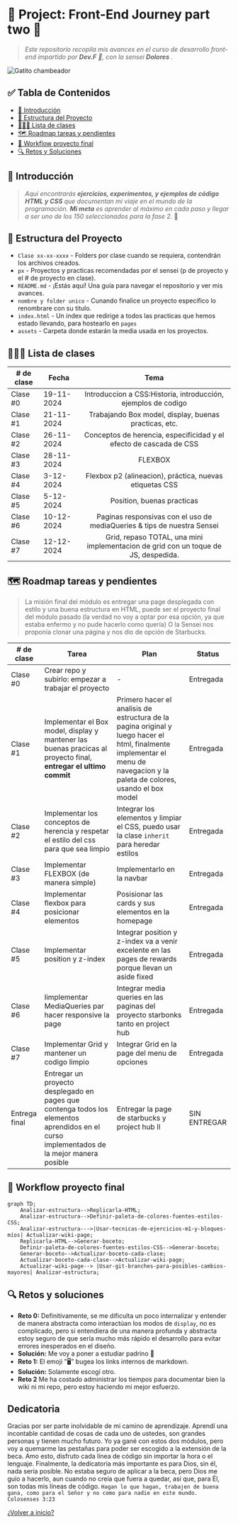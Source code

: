 # 🌟 Project: Front-End Journey part two 🌟

<!--- Es una buena practica comentar, pero markdown es bastante "straight forward" no? -->

> _Este repositorio recopila mis avances en el curso de desarrollo front-end impartido por **Dev.F** 🚀, con la sensei **Dolores** ._

![Gatito chambeador](https://i.pinimg.com/originals/72/0c/c4/720cc43d757ee638ad5054a05220fafe.gif)

## ✅ Tabla de Contenidos

- [📖 Introducción](#-introducción)
- [🧰 Estructura del Proyecto](#-estructura-del-proyecto)
- [👩🏻‍🏫 Lista de clases](#-lista-de-clases)
- [🗺️ Roadmap tareas y pendientes](#%EF%B8%8F-roadmap-tareas-y-pendientes)
- [🚀 Workflow proyecto final](#-workflow-proyecto-final)
- [🔍 Retos y Soluciones](#-retos-y-soluciones)

<!-- Hey!!!!!! bingo! supongo que es el codigo hex o algo asi pero,%EF%B8%8F es el emoji del cohete  -->

## 📖 Introducción

> _Aquí encontrarás **ejercicios, experimentos, y ejemplos de código HTML y CSS** que documentan mi viaje en el mundo de la programación. **Mi meta** es aprender al máximo en cada paso y llegar a ser uno de los 150 seleccionados para la fase 2._ 🚀

## 🧰 Estructura del Proyecto

- `Clase xx-xx-xxxx` - Folders por clase cuando se requiera, contendrán los archivos creados.
- `px` - Proyectos y practicas recomendadas por el sensei (p de proyecto y el # de proyecto en clase).
- `README.md` - ¡Estás aquí! Una guía para navegar el repositorio y ver mis avances.
- `nombre y folder unico` - Cunando finalice un proyecto especifico lo renombrare con su titulo.
- `index.html` - Un index que redirige a todos las practicas que hemos estado llevando, para hostearlo en `pages`
- `assets` - Carpeta donde estarán la media usada en los proyectos.

## 👩🏻‍🏫 Lista de clases

| # de clase | Fecha      |                                        Tema                                        |
| ---------- | ---------- | :--------------------------------------------------------------------------------: |
| Clase #0   | 19-11-2024 |           Introduccion a CSS:Historia, introducción, ejemplos de codigo            |
| Clase #1   | 21-11-2024 |               Trabajando Box model, display, buenas practicas, etc.                |
| Clase #2   | 26-11-2024 |         Conceptos de herencia, especificidad y el efecto de cascada de CSS         |
| Clase #3   | 28-11-2024 |                                      FLEXBOX                                       |
| Clase #4   | 3-12-2024  |              Flexbox p2 (alineacion), práctica, nuevas etiquetas CSS               |
| Clase #5   | 5-12-2024  |                             Position, buenas practicas                             |
| Clase #6   | 10-12-2024 |      Paginas responsivas con el uso de mediaQueries & tips de nuestra Sensei       |
| Clase #7   | 12-12-2024 | Grid, repaso TOTAL, una mini implementacion de grid con un toque de JS, despedida. |

## 🗺️ Roadmap tareas y pendientes

> La misión final del módulo es entregar una page desplegada con estilo y una buena estructura en HTML, puede ser el proyecto final del módulo pasado (la verdad no voy a optar por esa opción, ya que estaba enfermo y no pude hacerlo como quería) O la Sensei nos proponía clonar una página y nos dio de opción de Starbucks.

| # de clase    | Tarea                                                                                                                                     | Plan                                                                                                                                                                          | Status       |
| ------------- | ----------------------------------------------------------------------------------------------------------------------------------------- | ----------------------------------------------------------------------------------------------------------------------------------------------------------------------------- | ------------ |
| Clase #0      | Crear repo y subirlo: empezar a trabajar el proyecto                                                                                      | -                                                                                                                                                                             | Entregada    |
| Clase #1      | Implementar el Box model, display y mantener las buenas pracicas al proyecto final, **entregar el ultimo commit**                         | Primero hacer el analisis de estructura de la pagina original y luego hacer el html, finalmente implementar el menu de navegacion y la paleta de colores, usando el box model | Entregada    |
| Clase #2      | Implementar los conceptos de herencia y respetar el estilo del css para que sea limpio                                                    | Integrar los elementos y limpiar el CSS, puedo usar la clase `inherit` para heredar estilos                                                                                   | Entregada    |
| Clase #3      | Implementar FLEXBOX (de manera simple)                                                                                                    | Implementarlo en la navbar                                                                                                                                                    | Entregada    |
| Clase #4      | Implementar flexbox para posicionar elementos                                                                                             | Posisionar las cards y sus elementos en la homepage                                                                                                                           | Entregada    |
| Clase #5      | Implementar position y z-index                                                                                                            | Integrar position y z-index va a venir excelente en las pages de rewards porque llevan un aside fixed                                                                         | Entregada    |
| Clase #6      | Iimplementar MediaQueries par hacer responsive la page                                                                                    | Integrar media queries en las paginas del proyecto starbonks tanto en project hub                                                                                             | Entregada    |
| Clase #7      | Implementar Grid y mantener un codigo limpio                                                                                              | Integrar Grid en la page del menu de opciones                                                                                                                                 | Entregada    |
| Entrega final | Entregar un proyecto desplegado en pages que contenga todos los elementos aprendidos en el curso implementados de la mejor manera posible | Entregar la page de starbucks y project hub II                                                                                                                                | SIN ENTREGAR |

## 🚀 Workflow proyecto final

```mermaid
graph TD;
    Analizar-estructura-->Replicarla-HTML;
    Analizar-estructura-->Definir-paleta-de-colores-fuentes-estilos-CSS;
    Analizar-estructura--->|Usar-tecnicas-de-ejercicios-m1-y-bloques-míos| Actualizar-wiki-page;
    Replicarla-HTML-->Generar-boceto;
    Definir-paleta-de-colores-fuentes-estilos-CSS-->Generar-boceto;
    Generar-boceto-->Actualizar-boceto-cada-clase;
    Actualizar-boceto-cada-clase-->Actualizar-wiki-page;
    Actualizar-wiki-page--> |Usar-git-branches-para-posibles-cambios-mayores| Analizar-estructura;
```

## 🔍 Retos y soluciones

- **Reto 0:** Definitivamente, se me dificulta un poco internalizar y entender de manera abstracta como interactúan los modos de `display`, no es complicado, pero si entendiera de una manera profunda y abstracta estoy seguro de que sería mucho más rápido el desarrollo para evitar errores inesperados en el diseño.
- **Solución:** Me voy a poner a estudiar padrino 🤠
- **Reto 1:** El emoji "🖥️" bugea los links internos de markdown.
- **Solución:** Solamente escogí otro.
- **Reto 2** Me ha costado administrar los tiempos para documentar bien la wiki ni mi repo, pero estoy haciendo mi mejor esfuerzo.

## Dedicatoria

Gracias por ser parte inolvidable de mi camino de aprendizaje. Aprendí una incontable cantidad de cosas de cada uno de ustedes, son grandes personas y tienen mucho futuro. Yo ya gané con estos dos módulos, pero voy a quemarme las pestañas para poder ser escogido a la extensión de la beca. Amo esto, disfruto cada línea de código sin importar la hora o el lenguaje. Finalmente, la dedicatoria más importante es para Dios, sin él, nada sería posible. No estaba seguro de aplicar a la beca, pero Dios me guío a hacerlo, aun cuando no creía que fuera a quedar, así que, para Él, son todas mis líneas de código. `Hagan lo que hagan, trabajen de buena gana, como para el Señor y no como para nadie en este mundo. Colosenses 3:23`

<!-- Sigo teniendo ese deseo inherente de crear, tal vez así, te entienda más... -->

[¿Volver a inicio?](#-tabla-de-contenidos)
